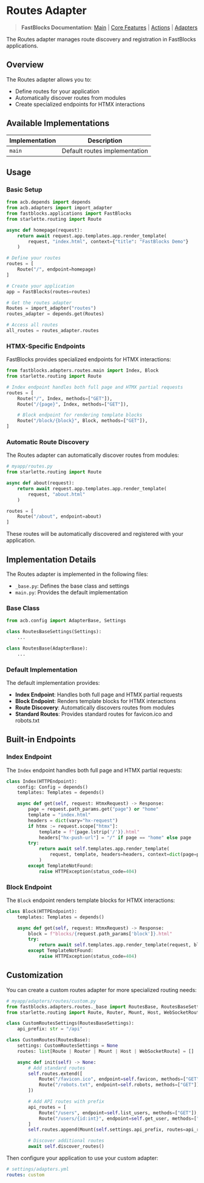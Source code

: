 # Routes Adapter

> **FastBlocks Documentation**: [Main](../../../README.md) | [Core Features](../../README.md) | [Actions](../../actions/README.md) | [Adapters](../README.md)

The Routes adapter manages route discovery and registration in FastBlocks applications.

## Overview

The Routes adapter allows you to:

- Define routes for your application
- Automatically discover routes from modules
- Create specialized endpoints for HTMX interactions

## Available Implementations

| Implementation | Description |
|----------------|-------------|
| `main` | Default routes implementation |

## Usage

### Basic Setup

```python
from acb.depends import depends
from acb.adapters import import_adapter
from fastblocks.applications import FastBlocks
from starlette.routing import Route

async def homepage(request):
    return await request.app.templates.app.render_template(
        request, "index.html", context={"title": "FastBlocks Demo"}
    )

# Define your routes
routes = [
    Route("/", endpoint=homepage)
]

# Create your application
app = FastBlocks(routes=routes)

# Get the routes adapter
Routes = import_adapter("routes")
routes_adapter = depends.get(Routes)

# Access all routes
all_routes = routes_adapter.routes
```

### HTMX-Specific Endpoints

FastBlocks provides specialized endpoints for HTMX interactions:

```python
from fastblocks.adapters.routes.main import Index, Block
from starlette.routing import Route

# Index endpoint handles both full page and HTMX partial requests
routes = [
    Route("/", Index, methods=["GET"]),
    Route("/{page}", Index, methods=["GET"]),

    # Block endpoint for rendering template blocks
    Route("/block/{block}", Block, methods=["GET"]),
]
```

### Automatic Route Discovery

The Routes adapter can automatically discover routes from modules:

```python
# myapp/routes.py
from starlette.routing import Route

async def about(request):
    return await request.app.templates.app.render_template(
        request, "about.html"
    )

routes = [
    Route("/about", endpoint=about)
]
```

These routes will be automatically discovered and registered with your application.

## Implementation Details

The Routes adapter is implemented in the following files:

- `_base.py`: Defines the base class and settings
- `main.py`: Provides the default implementation

### Base Class

```python
from acb.config import AdapterBase, Settings

class RoutesBaseSettings(Settings):
    ...

class RoutesBase(AdapterBase):
    ...
```

### Default Implementation

The default implementation provides:

- **Index Endpoint**: Handles both full page and HTMX partial requests
- **Block Endpoint**: Renders template blocks for HTMX interactions
- **Route Discovery**: Automatically discovers routes from modules
- **Standard Routes**: Provides standard routes for favicon.ico and robots.txt

## Built-in Endpoints

### Index Endpoint

The `Index` endpoint handles both full page and HTMX partial requests:

```python
class Index(HTTPEndpoint):
    config: Config = depends()
    templates: Templates = depends()

    async def get(self, request: HtmxRequest) -> Response:
        page = request.path_params.get("page") or "home"
        template = "index.html"
        headers = dict(vary="hx-request")
        if htmx := request.scope["htmx"]:
            template = f"{page.lstrip('/')}.html"
            headers["hx-push-url"] = "/" if page == "home" else page
        try:
            return await self.templates.app.render_template(
                request, template, headers=headers, context=dict(page=page.lstrip("/"))
            )
        except TemplateNotFound:
            raise HTTPException(status_code=404)
```

### Block Endpoint

The `Block` endpoint renders template blocks for HTMX interactions:

```python
class Block(HTTPEndpoint):
    templates: Templates = depends()

    async def get(self, request: HtmxRequest) -> Response:
        block = f"blocks/{request.path_params['block']}.html"
        try:
            return await self.templates.app.render_template(request, block)
        except TemplateNotFound:
            raise HTTPException(status_code=404)
```

## Customization

You can create a custom routes adapter for more specialized routing needs:

```python
# myapp/adapters/routes/custom.py
from fastblocks.adapters.routes._base import RoutesBase, RoutesBaseSettings
from starlette.routing import Route, Router, Mount, Host, WebSocketRoute

class CustomRoutesSettings(RoutesBaseSettings):
    api_prefix: str = "/api"

class CustomRoutes(RoutesBase):
    settings: CustomRoutesSettings = None
    routes: list[Route | Router | Mount | Host | WebSocketRoute] = []

    async def init(self) -> None:
        # Add standard routes
        self.routes.extend([
            Route("/favicon.ico", endpoint=self.favicon, methods=["GET"]),
            Route("/robots.txt", endpoint=self.robots, methods=["GET"]),
        ])

        # Add API routes with prefix
        api_routes = [
            Route("/users", endpoint=self.list_users, methods=["GET"]),
            Route("/users/{id:int}", endpoint=self.get_user, methods=["GET"]),
        ]
        self.routes.append(Mount(self.settings.api_prefix, routes=api_routes))

        # Discover additional routes
        await self.discover_routes()
```

Then configure your application to use your custom adapter:

```yaml
# settings/adapters.yml
routes: custom
```
